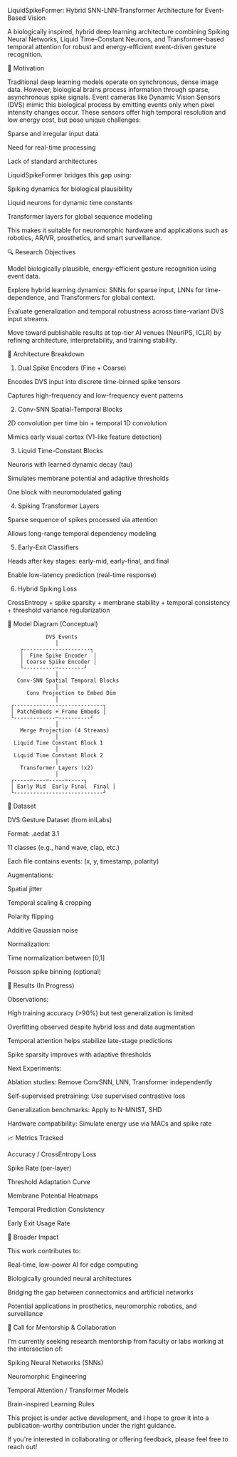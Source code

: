 LiquidSpikeFormer: Hybrid SNN-LNN-Transformer Architecture for Event-Based Vision

A biologically inspired, hybrid deep learning architecture combining Spiking Neural Networks, Liquid Time-Constant Neurons, and Transformer-based temporal attention for robust and energy-efficient event-driven gesture recognition.

📅 Motivation

Traditional deep learning models operate on synchronous, dense image data. However, biological brains process information through sparse, asynchronous spike signals. Event cameras like Dynamic Vision Sensors (DVS) mimic this biological process by emitting events only when pixel intensity changes occur. These sensors offer high temporal resolution and low energy cost, but pose unique challenges:

Sparse and irregular input data

Need for real-time processing

Lack of standard architectures

LiquidSpikeFormer bridges this gap using:

Spiking dynamics for biological plausibility

Liquid neurons for dynamic time constants

Transformer layers for global sequence modeling

This makes it suitable for neuromorphic hardware and applications such as robotics, AR/VR, prosthetics, and smart surveillance.

🔍 Research Objectives

Model biologically plausible, energy-efficient gesture recognition using event data.

Explore hybrid learning dynamics: SNNs for sparse input, LNNs for time-dependence, and Transformers for global context.

Evaluate generalization and temporal robustness across time-variant DVS input streams.

Move toward publishable results at top-tier AI venues (NeurIPS, ICLR) by refining architecture, interpretability, and training stability.

🔧 Architecture Breakdown

1. Dual Spike Encoders (Fine + Coarse)

Encodes DVS input into discrete time-binned spike tensors

Captures high-frequency and low-frequency event patterns

2. Conv-SNN Spatial-Temporal Blocks

2D convolution per time bin + temporal 1D convolution

Mimics early visual cortex (V1-like feature detection)

3. Liquid Time-Constant Blocks

Neurons with learned dynamic decay (tau)

Simulates membrane potential and adaptive thresholds

One block with neuromodulated gating

4. Spiking Transformer Layers

Sparse sequence of spikes processed via attention

Allows long-range temporal dependency modeling

5. Early-Exit Classifiers

Heads after key stages: early-mid, early-final, and final

Enable low-latency prediction (real-time response)

6. Hybrid Spiking Loss

CrossEntropy + spike sparsity + membrane stability + temporal consistency + threshold variance regularization

🔮 Model Diagram (Conceptual)

                DVS Events
                   │
        ┌---------------------┐
        │  Fine Spike Encoder  │
        │ Coarse Spike Encoder │
        └----------─--------┘
                   │
       Conv-SNN Spatial Temporal Blocks
                   │
          Conv Projection to Embed Dim
                   │
     ┌----------------------------┐
     │ PatchEmbeds + Frame Embeds │
     └-------------─----------┘
                   │
        Merge Projection (4 Streams)
                   │
      Liquid Time Constant Block 1
                   │
      Liquid Time Constant Block 2
                   │
        Transformer Layers (x2)
                   │
     ┌-----─----─-----─-----┐
     │ Early Mid  Early Final  Final │
     └----------------------------┘

🔢 Dataset

DVS Gesture Dataset (from iniLabs)

Format: .aedat 3.1

11 classes (e.g., hand wave, clap, etc.)

Each file contains events: (x, y, timestamp, polarity)

Augmentations:

Spatial jitter

Temporal scaling & cropping

Polarity flipping

Additive Gaussian noise

Normalization:

Time normalization between [0,1]

Poisson spike binning (optional)

🔬 Results (In Progress)

Observations:

High training accuracy (>90%) but test generalization is limited

Overfitting observed despite hybrid loss and data augmentation

Temporal attention helps stabilize late-stage predictions

Spike sparsity improves with adaptive thresholds

Next Experiments:

Ablation studies: Remove ConvSNN, LNN, Transformer independently

Self-supervised pretraining: Use supervised contrastive loss

Generalization benchmarks: Apply to N-MNIST, SHD

Hardware compatibility: Simulate energy use via MACs and spike rate

📈 Metrics Tracked

Accuracy / CrossEntropy Loss

Spike Rate (per-layer)

Threshold Adaptation Curve

Membrane Potential Heatmaps

Temporal Prediction Consistency

Early Exit Usage Rate

🫡 Broader Impact

This work contributes to:

Real-time, low-power AI for edge computing

Biologically grounded neural architectures

Bridging the gap between connectomics and artificial networks

Potential applications in prosthetics, neuromorphic robotics, and surveillance

🤝 Call for Mentorship & Collaboration

I'm currently seeking research mentorship from faculty or labs working at the intersection of:

Spiking Neural Networks (SNNs)

Neuromorphic Engineering

Temporal Attention / Transformer Models

Brain-inspired Learning Rules

This project is under active development, and I hope to grow it into a publication-worthy contribution under the right guidance.

If you're interested in collaborating or offering feedback, please feel free to reach out!

